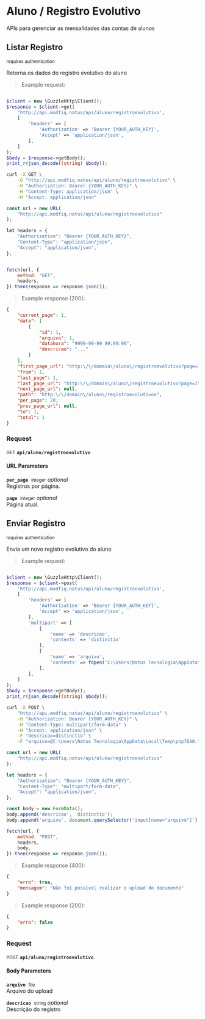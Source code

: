 # Aluno / Registro Evolutivo

APIs para gerenciar as mensalidades das contas de alunos

## Listar Registro

<small class="badge badge-darkred">requires authentication</small>

Retorna os dados do registro evolutivo do aluno

> Example request:

```php

$client = new \GuzzleHttp\Client();
$response = $client->get(
    'http://api.modfiq.natus/api/aluno/registroevolutivo',
    [
        'headers' => [
            'Authorization' => 'Bearer {YOUR_AUTH_KEY}',
            'Accept' => 'application/json',
        ],
    ]
);
$body = $response->getBody();
print_r(json_decode((string) $body));
```

```bash
curl -X GET \
    -G "http://api.modfiq.natus/api/aluno/registroevolutivo" \
    -H "Authorization: Bearer {YOUR_AUTH_KEY}" \
    -H "Content-Type: application/json" \
    -H "Accept: application/json"
```

```javascript
const url = new URL(
    "http://api.modfiq.natus/api/aluno/registroevolutivo"
);

let headers = {
    "Authorization": "Bearer {YOUR_AUTH_KEY}",
    "Content-Type": "application/json",
    "Accept": "application/json",
};


fetch(url, {
    method: "GET",
    headers,
}).then(response => response.json());
```


> Example response (200):

```json
{
    "current_page": 1,
    "data": [
        {
            "id": 1,
            "arquivo": 1,
            "datahora": "9999-99-99 99:99:99",
            "descricao": "..."
        }
    ],
    "first_page_url": "http:\/\/domain\/aluno\/registroevolutivo?page=1",
    "from": 1,
    "last_page": 1,
    "last_page_url": "http:\/\/domain\/aluno\/registroevolutivo?page=1",
    "next_page_url": null,
    "path": "http:\/\/domain\/aluno\/registroevolutivoo",
    "per_page": 20,
    "prev_page_url": null,
    "to": 1,
    "total": 1
}
```
<div id="execution-results-GETapi-aluno-registroevolutivo" hidden>
    <blockquote>Received response<span id="execution-response-status-GETapi-aluno-registroevolutivo"></span>:</blockquote>
    <pre class="json"><code id="execution-response-content-GETapi-aluno-registroevolutivo"></code></pre>
</div>
<div id="execution-error-GETapi-aluno-registroevolutivo" hidden>
    <blockquote>Request failed with error:</blockquote>
    <pre><code id="execution-error-message-GETapi-aluno-registroevolutivo"></code></pre>
</div>
<form id="form-GETapi-aluno-registroevolutivo" data-method="GET" data-path="api/aluno/registroevolutivo" data-authed="1" data-hasfiles="0" data-headers='{"Authorization":"Bearer {YOUR_AUTH_KEY}","Content-Type":"application\/json","Accept":"application\/json"}' onsubmit="event.preventDefault(); executeTryOut('GETapi-aluno-registroevolutivo', this);">
<h3>
    Request&nbsp;&nbsp;&nbsp;
    </h3>
<p>
<small class="badge badge-green">GET</small>
 <b><code>api/aluno/registroevolutivo</code></b>
</p>
<p>
<label id="auth-GETapi-aluno-registroevolutivo" hidden>Authorization header: <b><code>Bearer </code></b><input type="text" name="Authorization" data-prefix="Bearer " data-endpoint="GETapi-aluno-registroevolutivo" data-component="header"></label>
</p>
<h4 class="fancy-heading-panel"><b>URL Parameters</b></h4>
<p>
<b><code>per_page</code></b>&nbsp;&nbsp;<small>integer</small>     <i>optional</i> &nbsp;
<input type="number" name="per_page" data-endpoint="GETapi-aluno-registroevolutivo" data-component="url"  hidden>
<br>
Registros por página.</p>
<p>
<b><code>page</code></b>&nbsp;&nbsp;<small>integer</small>     <i>optional</i> &nbsp;
<input type="number" name="page" data-endpoint="GETapi-aluno-registroevolutivo" data-component="url"  hidden>
<br>
Página atual.</p>
</form>


## Enviar Registro

<small class="badge badge-darkred">requires authentication</small>

Envia um novo registro evolutivo do aluno

> Example request:

```php

$client = new \GuzzleHttp\Client();
$response = $client->post(
    'http://api.modfiq.natus/api/aluno/registroevolutivo',
    [
        'headers' => [
            'Authorization' => 'Bearer {YOUR_AUTH_KEY}',
            'Accept' => 'application/json',
        ],
        'multipart' => [
            [
                'name' => 'descricao',
                'contents' => 'distinctio'
            ],
            [
                'name' => 'arquivo',
                'contents' => fopen('C:\Users\Natus Tecnologia\AppData\Local\Temp\php7EA8.tmp', 'r')
            ],
        ],
    ]
);
$body = $response->getBody();
print_r(json_decode((string) $body));
```

```bash
curl -X POST \
    "http://api.modfiq.natus/api/aluno/registroevolutivo" \
    -H "Authorization: Bearer {YOUR_AUTH_KEY}" \
    -H "Content-Type: multipart/form-data" \
    -H "Accept: application/json" \
    -F "descricao=distinctio" \
    -F "arquivo=@C:\Users\Natus Tecnologia\AppData\Local\Temp\php7EA8.tmp" 
```

```javascript
const url = new URL(
    "http://api.modfiq.natus/api/aluno/registroevolutivo"
);

let headers = {
    "Authorization": "Bearer {YOUR_AUTH_KEY}",
    "Content-Type": "multipart/form-data",
    "Accept": "application/json",
};

const body = new FormData();
body.append('descricao', 'distinctio');
body.append('arquivo', document.querySelector('input[name="arquivo"]').files[0]);

fetch(url, {
    method: "POST",
    headers,
    body,
}).then(response => response.json());
```


> Example response (400):

```json
{
    "erro": true,
    "mensagem": "Não foi possível realizar o upload do documento"
}
```
> Example response (200):

```json
{
    "erro": false
}
```
<div id="execution-results-POSTapi-aluno-registroevolutivo" hidden>
    <blockquote>Received response<span id="execution-response-status-POSTapi-aluno-registroevolutivo"></span>:</blockquote>
    <pre class="json"><code id="execution-response-content-POSTapi-aluno-registroevolutivo"></code></pre>
</div>
<div id="execution-error-POSTapi-aluno-registroevolutivo" hidden>
    <blockquote>Request failed with error:</blockquote>
    <pre><code id="execution-error-message-POSTapi-aluno-registroevolutivo"></code></pre>
</div>
<form id="form-POSTapi-aluno-registroevolutivo" data-method="POST" data-path="api/aluno/registroevolutivo" data-authed="1" data-hasfiles="1" data-headers='{"Authorization":"Bearer {YOUR_AUTH_KEY}","Content-Type":"multipart\/form-data","Accept":"application\/json"}' onsubmit="event.preventDefault(); executeTryOut('POSTapi-aluno-registroevolutivo', this);">
<h3>
    Request&nbsp;&nbsp;&nbsp;
    </h3>
<p>
<small class="badge badge-black">POST</small>
 <b><code>api/aluno/registroevolutivo</code></b>
</p>
<p>
<label id="auth-POSTapi-aluno-registroevolutivo" hidden>Authorization header: <b><code>Bearer </code></b><input type="text" name="Authorization" data-prefix="Bearer " data-endpoint="POSTapi-aluno-registroevolutivo" data-component="header"></label>
</p>
<h4 class="fancy-heading-panel"><b>Body Parameters</b></h4>
<p>
<b><code>arquivo</code></b>&nbsp;&nbsp;<small>file</small>  &nbsp;
<input type="file" name="arquivo" data-endpoint="POSTapi-aluno-registroevolutivo" data-component="body" required  hidden>
<br>
Arquivo do upload</p>
<p>
<b><code>descricao</code></b>&nbsp;&nbsp;<small>string</small>     <i>optional</i> &nbsp;
<input type="text" name="descricao" data-endpoint="POSTapi-aluno-registroevolutivo" data-component="body"  hidden>
<br>
Descrição do registro</p>

</form>



